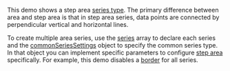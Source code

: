 This demo shows a step area [series type](/Documentation/ApiReference/UI_Components/dxChart/Configuration/series/#type). The primary difference between area and step area is that in step area series, data points are connected by perpendicular vertical and horizontal lines.
<!--split-->

To create multiple area series, use the [series](/Documentation/ApiReference/UI_Components/dxChart/Configuration/series/) array to declare each series and the [commonSeriesSettings](/Documentation/ApiReference/UI_Components/dxChart/Configuration/commonSeriesSettings/) object to specify the common series type. In that object you can implement specific parameters to configure [step area](/Documentation/ApiReference/UI_Components/dxChart/Series_Types/StepAreaSeries/) specifically. For example, this demo disables a [border](/Documentation/ApiReference/UI_Components/dxChart/Series_Types/StepAreaSeries/border/) for all series.